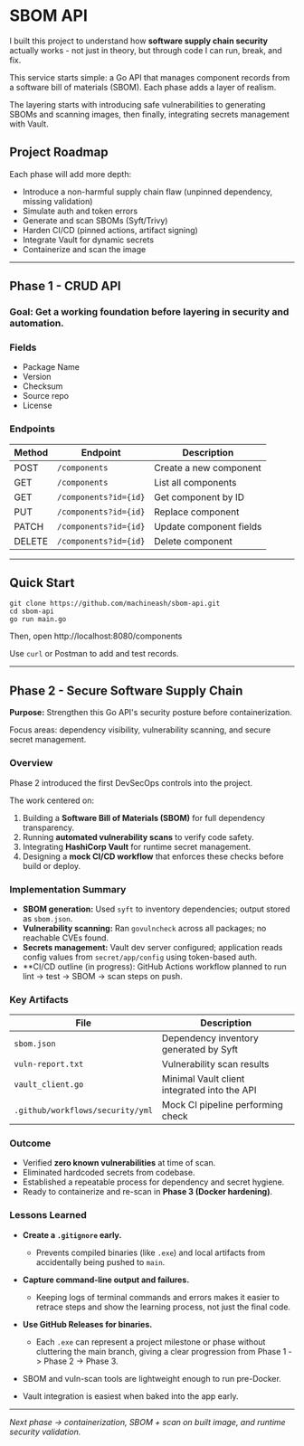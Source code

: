 # SBOM API

I built this project to understand how **software supply chain security** actually works - not just in theory, but through code I can run, break, and fix.

This service starts simple: a Go API that manages component records from a software bill of materials (SBOM). Each phase adds a layer of realism.

The layering starts with introducing safe vulnerabilities to generating SBOMs and scanning images, then finally, integrating secrets management with Vault. 

## Project Roadmap
Each phase will add more depth:
- Introduce a non-harmful supply chain flaw (unpinned dependency, missing validation)
- Simulate auth and token errors
- Generate and scan SBOMs (Syft/Trivy)
- Harden CI/CD (pinned actions, artifact signing)
- Integrate Vault for dynamic secrets
- Containerize and scan the image

---

## Phase 1 - CRUD API

### **Goal:** Get a working foundation before layering in security and automation. 

### Fields
- Package Name
- Version
- Checksum
- Source repo
- License

### Endpoints
| Method | Endpoint | Description |
|--------|-----------|--------------|
| POST | `/components` | Create a new component |
| GET | `/components` | List all components |
| GET | `/components?id={id}` | Get component by ID |
| PUT | `/components?id={id}` | Replace component |
| PATCH | `/components?id={id}` | Update component fields |
| DELETE | `/components?id={id}` | Delete component |

---

## Quick Start
```
git clone https://github.com/machineash/sbom-api.git
cd sbom-api
go run main.go
```
Then, open http://localhost:8080/components

Use ```curl``` or Postman to add and test records.

---

## Phase 2 - Secure Software Supply Chain

**Purpose:** Strengthen this Go API's security posture before containerization.

Focus areas: dependency visibility, vulnerability scanning, and secure secret management.

### Overview
Phase 2 introduced the first DevSecOps controls into the project.

The work centered on:
1. Building a **Software Bill of Materials (SBOM)** for full dependency transparency.
2. Running **automated vulnerability scans** to verify code safety.
3. Integrating **HashiCorp Vault** for runtime secret management.
4. Designing a **mock CI/CD workflow** that enforces these checks before build or deploy.

### Implementation Summary
- **SBOM generation:** Used `syft` to inventory dependencies; output stored as `sbom.json`.
- **Vulnerability scanning:** Ran `govulncheck` across all packages; no reachable CVEs found.
- **Secrets management:** Vault dev server configured; application reads config values from `secret/app/config` using token-based auth.
- **CI/CD outline (in progress): GitHub Actions workflow planned to run lint → test → SBOM → scan steps on push.

### Key Artifacts
| File | Description |
|------|---------------|
| `sbom.json` | Dependency inventory generated by Syft |
| `vuln-report.txt` | Vulnerability scan results |
| `vault_client.go` | Minimal Vault client integrated into the API |
| `.github/workflows/security/yml` | Mock CI pipeline performing check |


### Outcome
- Verified **zero known vulnerabilities** at time of scan.
- Eliminated hardcoded secrets from codebase.
- Established a repeatable process for dependency and secret hygiene.
- Ready to containerize and re-scan in **Phase 3 (Docker hardening)**.

### Lessons Learned 
- **Create a `.gitignore` early.**  
   - Prevents compiled binaries (like `.exe`) and local artifacts from accidentally being pushed to `main`.

- **Capture command-line output and failures.**  
   - Keeping logs of terminal commands and errors makes it easier to retrace steps and show the learning process, not just the final code.

- **Use GitHub Releases for binaries.**  
   - Each `.exe` can represent a project milestone or phase without cluttering the main branch, giving a clear progression from Phase 1 -> Phase 2 -> Phase 3.

- SBOM and vuln-scan tools are lightweight enough to run pre-Docker.

- Vault integration is easiest when baked into the app early.

---

*Next phase -> containerization, SBOM + scan on built image, and runtime security validation.*
























